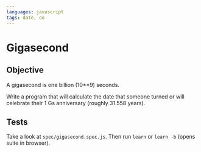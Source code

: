 ```yaml
---
languages: javascript
tags: date, oo
---
```


# Gigasecond

## Objective

A gigasecond is one billion (10**9) seconds.

Write a program that will calculate the date that someone turned or will celebrate their 1 Gs anniversary (roughly 31.558 years).

## Tests

Take a look at `spec/gigasecond.spec.js`. Then run `learn` or `learn -b` (opens suite in browser).